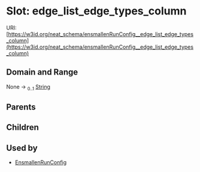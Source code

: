 
# Slot: edge_list_edge_types_column




URI: [https://w3id.org/neat_schema/ensmallenRunConfig__edge_list_edge_types_column](https://w3id.org/neat_schema/ensmallenRunConfig__edge_list_edge_types_column)


## Domain and Range

None &#8594;  <sub>0..1</sub> [String](types/String.md)

## Parents


## Children


## Used by

 * [EnsmallenRunConfig](EnsmallenRunConfig.md)
